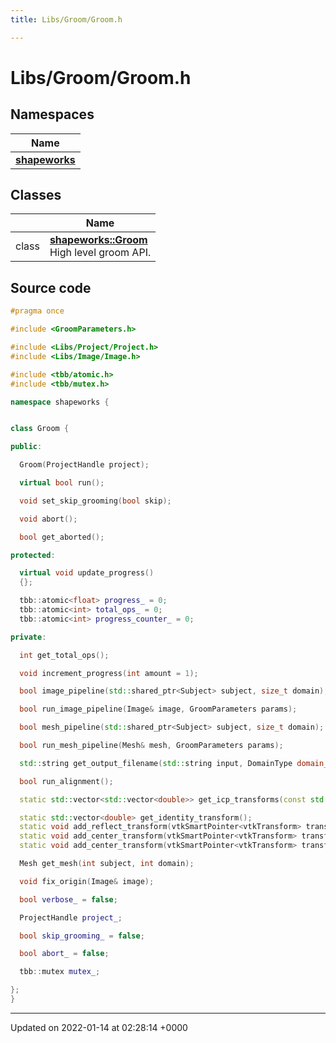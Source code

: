 ```yaml
---
title: Libs/Groom/Groom.h

---
```


# Libs/Groom/Groom.h



## Namespaces

| Name           |
| -------------- |
| **[shapeworks](../Namespaces/namespaceshapeworks.md)**  |

## Classes

|                | Name           |
| -------------- | -------------- |
| class | **[shapeworks::Groom](../Classes/classshapeworks_1_1Groom.md)** <br>High level groom API.  |




## Source code

```cpp
#pragma once

#include <GroomParameters.h>

#include <Libs/Project/Project.h>
#include <Libs/Image/Image.h>

#include <tbb/atomic.h>
#include <tbb/mutex.h>

namespace shapeworks {


class Groom {

public:

  Groom(ProjectHandle project);

  virtual bool run();

  void set_skip_grooming(bool skip);

  void abort();

  bool get_aborted();

protected:

  virtual void update_progress()
  {};

  tbb::atomic<float> progress_ = 0;
  tbb::atomic<int> total_ops_ = 0;
  tbb::atomic<int> progress_counter_ = 0;

private:

  int get_total_ops();

  void increment_progress(int amount = 1);

  bool image_pipeline(std::shared_ptr<Subject> subject, size_t domain);

  bool run_image_pipeline(Image& image, GroomParameters params);

  bool mesh_pipeline(std::shared_ptr<Subject> subject, size_t domain);

  bool run_mesh_pipeline(Mesh& mesh, GroomParameters params);

  std::string get_output_filename(std::string input, DomainType domain_type);

  bool run_alignment();

  static std::vector<std::vector<double>> get_icp_transforms(const std::vector<Mesh> meshes, size_t reference);

  static std::vector<double> get_identity_transform();
  static void add_reflect_transform(vtkSmartPointer<vtkTransform> transform, const std::string& reflect_axis);
  static void add_center_transform(vtkSmartPointer<vtkTransform> transform, const Image& image);
  static void add_center_transform(vtkSmartPointer<vtkTransform> transform, const Mesh& mesh);

  Mesh get_mesh(int subject, int domain);

  void fix_origin(Image& image);

  bool verbose_ = false;

  ProjectHandle project_;

  bool skip_grooming_ = false;

  bool abort_ = false;

  tbb::mutex mutex_;

};
}
```


-------------------------------

Updated on 2022-01-14 at 02:28:14 +0000
